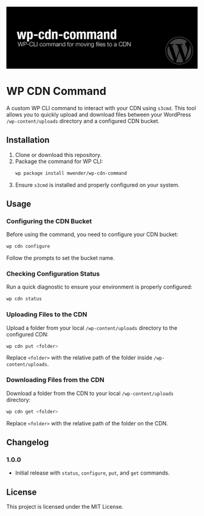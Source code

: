 ![WP CDN Command](https://raw.githubusercontent.com/mwender/wp-cdn-command/main/bin/thumbnail.png)

# WP CDN Command

A custom WP CLI command to interact with your CDN using `s3cmd`. This tool allows you to quickly upload and download files between your WordPress `/wp-content/uploads` directory and a configured CDN bucket.

## Installation

1. Clone or download this repository.
2. Package the command for WP CLI:
   ```bash
   wp package install mwender/wp-cdn-command
   ```
3. Ensure `s3cmd` is installed and properly configured on your system.

## Usage

### Configuring the CDN Bucket

Before using the command, you need to configure your CDN bucket:
```bash
wp cdn configure
```
Follow the prompts to set the bucket name.

### Checking Configuration Status

Run a quick diagnostic to ensure your environment is properly configured:
```bash
wp cdn status
```

### Uploading Files to the CDN

Upload a folder from your local `/wp-content/uploads` directory to the configured CDN:
```bash
wp cdn put <folder>
```
Replace `<folder>` with the relative path of the folder inside `/wp-content/uploads`.

### Downloading Files from the CDN

Download a folder from the CDN to your local `/wp-content/uploads` directory:
```bash
wp cdn get <folder>
```
Replace `<folder>` with the relative path of the folder on the CDN.

## Changelog

### 1.0.0
- Initial release with `status`, `configure`, `put`, and `get` commands.

## License

This project is licensed under the MIT License.

